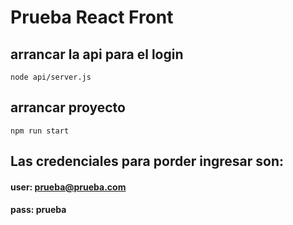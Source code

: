# Prueba React Front

## arrancar la api para el login

```
node api/server.js
```

## arrancar proyecto

```
npm run start
```

## Las credenciales para porder ingresar son: 

#### user: prueba@prueba.com
#### pass: prueba